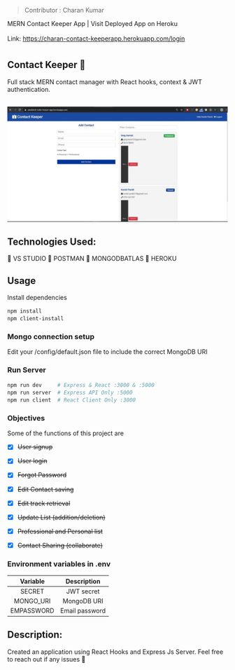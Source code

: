 > Contributor : Charan Kumar

MERN Contact Keeper App | Visit  Deployed  App on Heroku<br><br>
Link: https://charan-contact-keeperapp.herokuapp.com/login

# <h2>Contact Keeper :ledger:</h2>

Full stack MERN contact manager with React hooks, context & JWT authentication.<br>
<br>

<img src="https://github.com/beastgetssavvy13/pixelated-contact-keeper/blob/master/client/Cap.JPG"/>
<br>


## Technologies Used: 
:electric_plug: VS STUDIO :electric_plug: POSTMAN :electric_plug: MONGODBATLAS :electric_plug: HEROKU <br>


## Usage

Install dependencies

```bash
npm install
npm client-install
```

### Mongo connection setup

Edit your /config/default.json file to include the correct MongoDB URI

### Run Server

```bash
npm run dev     # Express & React :3000 & :5000
npm run server  # Express API Only :5000
npm run client  # React Client Only :3000
```

### Objectives

Some of the functions of this project are 

- [X] ~~User signup~~
- [X] ~~User login~~
- [X] ~~Forgot Password~~
- [X] ~~Edit Contact saving~~
- [X] ~~Edit track retrieval~~
- [X] ~~Update List (addition/deletion)~~
- [X] ~~Professional and Personal list~~
- [X] ~~Contact Sharing (collaborate)~~


### Environment variables in .env

| Variable | Description |
|:--------:|:------------:|
| SECRET | JWT secret |
| MONGO_URI | MongoDB URI |
| EMPASSWORD | Email password |

## Description: 
Created an application using React Hooks and Express Js Server. Feel free to reach out if any issues :raised_hands:
